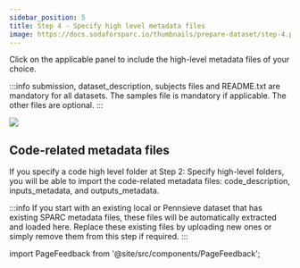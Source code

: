 ```yaml
---
sidebar_position: 5
title: Step 4 - Specify high level metadata files
image: https://docs.sodaforsparc.io/thumbnails/prepare-dataset/step-4.png
---
```


Click on the applicable panel to include the high-level metadata files of your choice.

:::info
submission, dataset_description, subjects files and README.txt are mandatory for all datasets. The samples file is mandatory if applicable. The other files are optional.
:::

![](https://github.com/fairdataihub/SODA-for-SPARC/blob/main/docs/documentation/Organize-dataset/organize-step4-metadata-files.gif?raw=true)

## Code-related metadata files

If you specify a code high level folder at Step 2: Specify high-level folders, you will be able to import the code-related metadata files: code_description, inputs_metadata, and outputs_metadata.

:::info
If you start with an existing local or Pennsieve dataset that has existing SPARC metadata files, these files will be automatically extracted and loaded here. Replace these existing files by uploading new ones or simply remove them from this step if required.
:::

import PageFeedback from '@site/src/components/PageFeedback';

<PageFeedback />

